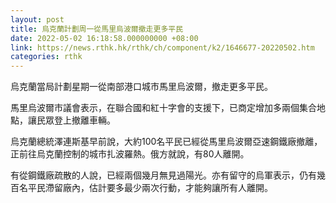 ```yaml
---
layout: post
title: 烏克蘭計劃周一從馬里烏波爾撤走更多平民
date: 2022-05-02 16:18:58.000000000 +08:00
link: https://news.rthk.hk/rthk/ch/component/k2/1646677-20220502.htm
categories: rthk
---
```


烏克蘭當局計劃星期一從南部港口城市馬里烏波爾，撤走更多平民。

馬里烏波爾市議會表示，在聯合國和紅十字會的支援下，已商定增加多兩個集合地點，讓民眾登上撤離車輛。

烏克蘭總統澤連斯基早前說，大約100名平民已經從馬里烏波爾亞速鋼鐵廠撤離，正前往烏克蘭控制的城市扎波羅熱。俄方就說，有80人離開。

有從鋼鐵廠疏散的人說，已經兩個幾月無見過陽光。亦有留守的烏軍表示，仍有幾百名平民滯留廠內，估計要多最少兩次行動，才能夠讓所有人離開。
